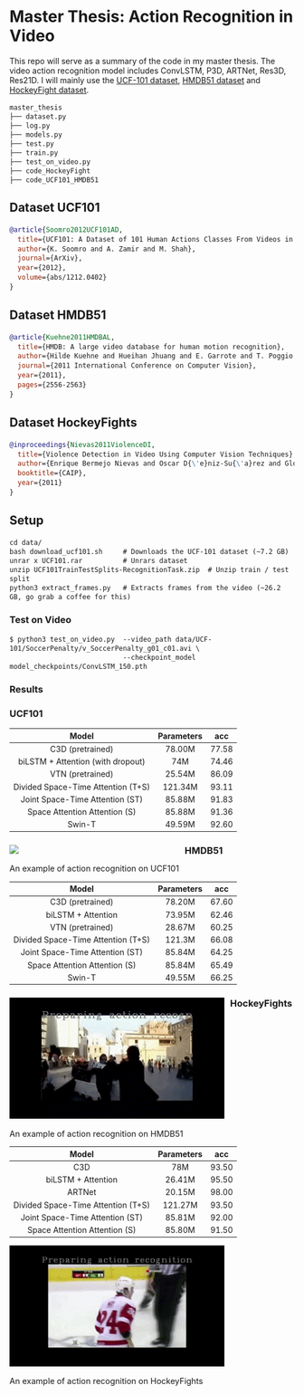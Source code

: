 # Master Thesis: Action Recognition in Video

This repo will serve as a summary of the code in my master thesis. The video action recognition model includes ConvLSTM, P3D, ARTNet, Res3D, Res21D. I will mainly use the [UCF-101 dataset](https://www.crcv.ucf.edu/data/UCF101.php), [HMDB51 dataset](https://serre-lab.clps.brown.edu/resource/hmdb-a-large-human-motion-database/) and [HockeyFight dataset](https://www.kaggle.com/datasets/yassershrief/hockey-fight-vidoes).

```
master_thesis
├── dataset.py
├── log.py
├── models.py
├── test.py
├── train.py
├── test_on_video.py
├── code_HockeyFight
├── code_UCF101_HMDB51

```

## Dataset UCF101
<!-- [DATASET] -->


```BibTeX
@article{Soomro2012UCF101AD,
  title={UCF101: A Dataset of 101 Human Actions Classes From Videos in The Wild},
  author={K. Soomro and A. Zamir and M. Shah},
  journal={ArXiv},
  year={2012},
  volume={abs/1212.0402}
}
```

## Dataset HMDB51
<!-- [DATASET] -->

```BibTeX
@article{Kuehne2011HMDBAL,
  title={HMDB: A large video database for human motion recognition},
  author={Hilde Kuehne and Hueihan Jhuang and E. Garrote and T. Poggio and Thomas Serre},
  journal={2011 International Conference on Computer Vision},
  year={2011},
  pages={2556-2563}
}
```

## Dataset HockeyFights
<!-- [DATASET] -->

```BibTeX
@inproceedings{Nievas2011ViolenceDI,
  title={Violence Detection in Video Using Computer Vision Techniques},
  author={Enrique Bermejo Nievas and Oscar D{\'e}niz-Su{\'a}rez and Gloria Bueno Garc{\'i}a and Rahul Sukthankar},
  booktitle={CAIP},
  year={2011}
}

```

## Setup

```
cd data/              
bash download_ucf101.sh     # Downloads the UCF-101 dataset (~7.2 GB)
unrar x UCF101.rar          # Unrars dataset
unzip UCF101TrainTestSplits-RecognitionTask.zip  # Unzip train / test split
python3 extract_frames.py   # Extracts frames from the video (~26.2 GB, go grab a coffee for this)
```



### Test on Video

```
$ python3 test_on_video.py  --video_path data/UCF-101/SoccerPenalty/v_SoccerPenalty_g01_c01.avi \
                            --checkpoint_model model_checkpoints/ConvLSTM_150.pth
```


### Results
### UCF101

| Model | Parameters | acc |
| :---: | :---: | :---: | 
|  C3D (pretrained) |    78.00M    |  77.58  | 
|  biLSTM + Attention (with dropout) |   74M    | 74.46   | 
|  VTN (pretrained) |    25.54M     |  86.09  |
|Divided Space-Time Attention (T+S) |  121.34M | 93.11|
|Joint Space-Time Attention (ST)|  85.88M|91.83|
|Space Attention Attention (S)|  85.88M | 91.36|
|Swin-T| 49.59M | 92.60|

<div align="left">
  <div style="float:left;margin-right:10px;">
  <img src="https://github.com/key-cc/master_thesis/blob/main/code_UCF101_HMDB51/test1_ucf101.gif" width="380px"><br>
    <p style="font-size:1.5vw;">An example of action recognition on UCF101</p>
  </div>

### HMDB51

| Model | Parameters | acc |
| :---: | :---: | :---: | 
|  C3D (pretrained) |     78.20M     |  67.60  | 
|  biLSTM + Attention  |   73.95M    |  62.46  | 
|  VTN (pretrained) |     28.67M      |  60.25 |
|Divided Space-Time Attention (T+S) |  121.3M | 66.08|
|Joint Space-Time Attention (ST)|  85.84M|64.25|
|Space Attention Attention (S)|  85.84M | 65.49|
|Swin-T| 49.55M | 66.25|

<div align="left">
  <div style="float:left;margin-right:10px;">
  <img src="https://github.com/key-cc/master_thesis/blob/main/code_UCF101_HMDB51/test_hmdb51.gif" width="380px"><br>
    <p style="font-size:1.5vw;">An example of action recognition on HMDB51</p>
  </div>

### HockeyFights

| Model | Parameters| acc |
| :---: | :---: | :---: | 
|  C3D  |     78M    |  93.50  | 
|  biLSTM + Attention  |  26.41M     |  95.50  | 
|  ARTNet  |    20.15M     |  98.00  |
|Divided Space-Time Attention (T+S)| 121.27M| 93.50|
|Joint Space-Time Attention (ST)| 85.81M| 92.00|
|Space Attention Attention (S)|  85.80M |91.50|

<div align="left">
  <div style="float:left;margin-right:10px;">
  <img src="https://github.com/key-cc/master_thesis/blob/main/code_HockeyFight/test_hockeyfight.gif" width="380px"><br>
    <p style="font-size:1.5vw;">An example of action recognition on HockeyFights</p>
  </div>
